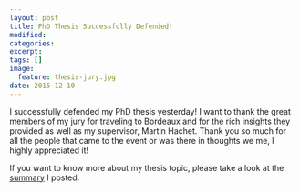 ```yaml
---
layout: post
title: PhD Thesis Successfully Defended!
modified:
categories: 
excerpt:
tags: []
image:
  feature: thesis-jury.jpg
date: 2015-12-10
---
```


I successfully defended my PhD thesis yesterday! I want to thank the great members of my jury for traveling to Bordeaux and for the rich insights they provided as well as my supervisor, Martin Hachet. Thank you so much for all the people that came to the event or was there in thoughts we me, I highly appreciated it!

If you want to know more about my thesis topic, please take a look at the [summary](/thesis/) I posted.